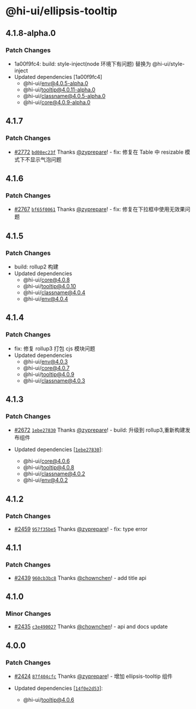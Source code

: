 # @hi-ui/ellipsis-tooltip

## 4.1.8-alpha.0

### Patch Changes

- 1a00f9fc4: build: style-inject(node 环境下有问题) 替换为 @hi-ui/style-inject
- Updated dependencies [1a00f9fc4]
  - @hi-ui/env@4.0.5-alpha.0
  - @hi-ui/tooltip@4.0.11-alpha.0
  - @hi-ui/classname@4.0.5-alpha.0
  - @hi-ui/core@4.0.9-alpha.0

## 4.1.7

### Patch Changes

- [#2772](https://github.com/XiaoMi/hiui/pull/2772) [`bd08ec23f`](https://github.com/XiaoMi/hiui/commit/bd08ec23ff0b3ba6c8c4e26c7655d0770397aa90) Thanks [@zyprepare](https://github.com/zyprepare)! - fix: 修复在 Table 中 resizable 模式下不显示气泡问题

## 4.1.6

### Patch Changes

- [#2767](https://github.com/XiaoMi/hiui/pull/2767) [`bf65f0061`](https://github.com/XiaoMi/hiui/commit/bf65f006190766d09a27b5d81703a8ed88d79205) Thanks [@zyprepare](https://github.com/zyprepare)! - fix: 修复在下拉框中使用无效果问题

## 4.1.5

### Patch Changes

- build: rollup2 构建
- Updated dependencies
  - @hi-ui/core@4.0.8
  - @hi-ui/tooltip@4.0.10
  - @hi-ui/classname@4.0.4
  - @hi-ui/env@4.0.4

## 4.1.4

### Patch Changes

- fix: 修复 rollup3 打包 cjs 模块问题
- Updated dependencies
  - @hi-ui/env@4.0.3
  - @hi-ui/core@4.0.7
  - @hi-ui/tooltip@4.0.9
  - @hi-ui/classname@4.0.3

## 4.1.3

### Patch Changes

- [#2672](https://github.com/XiaoMi/hiui/pull/2672) [`1ebe27830`](https://github.com/XiaoMi/hiui/commit/1ebe2783098b3a8cd980bd10076d67635463800e) Thanks [@zyprepare](https://github.com/zyprepare)! - build: 升级到 rollup3,重新构建发布组件

- Updated dependencies [[`1ebe27830`](https://github.com/XiaoMi/hiui/commit/1ebe2783098b3a8cd980bd10076d67635463800e)]:
  - @hi-ui/core@4.0.6
  - @hi-ui/tooltip@4.0.8
  - @hi-ui/classname@4.0.2
  - @hi-ui/env@4.0.2

## 4.1.2

### Patch Changes

- [#2459](https://github.com/XiaoMi/hiui/pull/2459) [`957f35be5`](https://github.com/XiaoMi/hiui/commit/957f35be51204b0dbdd48942ca66d0bb99ce50d6) Thanks [@zyprepare](https://github.com/zyprepare)! - fix: type error

## 4.1.1

### Patch Changes

- [#2439](https://github.com/XiaoMi/hiui/pull/2439) [`960cb3bc8`](https://github.com/XiaoMi/hiui/commit/960cb3bc89a37a2d8b9882bc6551b75f2119fb82) Thanks [@chownchen](https://github.com/chownchen)! - add title api

## 4.1.0

### Minor Changes

- [#2435](https://github.com/XiaoMi/hiui/pull/2435) [`c3e490027`](https://github.com/XiaoMi/hiui/commit/c3e49002752965c90fdf73f9be26d85b9252be19) Thanks [@chownchen](https://github.com/chownchen)! - api and docs update

## 4.0.0

### Patch Changes

- [#2424](https://github.com/XiaoMi/hiui/pull/2424) [`87f404cfc`](https://github.com/XiaoMi/hiui/commit/87f404cfcc30b8191cd5f60e837c075dab3cd0ee) Thanks [@zyprepare](https://github.com/zyprepare)! - 增加 ellipsis-tooltip 组件

- Updated dependencies [[`14f0e2d53`](https://github.com/XiaoMi/hiui/commit/14f0e2d5313cf1575f6e6378659e5406f8045529)]:
  - @hi-ui/tooltip@4.0.6
